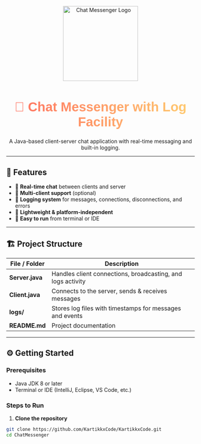 <p align="center">
  <img src="https://github.com/KartikkxCode/KartikkxCode/raw/main/chat_logo.png" width="200" alt="Chat Messenger Logo"/>
</p>

<h1 align="center" style="font-family: 'Poppins', sans-serif; font-weight: 800; font-size: 2.5em; background: linear-gradient(90deg, #ff6f61, #ffcc70); -webkit-background-clip: text; -webkit-text-fill-color: transparent;">
  💬 Chat Messenger with Log Facility
</h1>

<p align="center">
  A Java-based client-server chat application with real-time messaging and built-in logging.
</p>

---

## 🚀 Features

- 🔹 **Real-time chat** between clients and server  
- 🔹 **Multi-client support** (optional)  
- 🔹 **Logging system** for messages, connections, disconnections, and errors  
- 🔹 **Lightweight & platform-independent**  
- 🔹 **Easy to run** from terminal or IDE  

---

## 🏗️ Project Structure

| File / Folder         | Description                                                                 |
|----------------------|-----------------------------------------------------------------------------|
| **Server.java**       | Handles client connections, broadcasting, and logs activity                |
| **Client.java**       | Connects to the server, sends & receives messages                         |
| **logs/**             | Stores log files with timestamps for messages and events                  |
| **README.md**         | Project documentation                                                      |

---

## ⚙️ Getting Started

### Prerequisites
- Java JDK 8 or later  
- Terminal or IDE (IntelliJ, Eclipse, VS Code, etc.)  

### Steps to Run

1. **Clone the repository**  

```bash
git clone https://github.com/KartikkxCode/KartikkxCode.git
cd ChatMessenger

